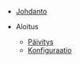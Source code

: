 - [Johdanto](/)

- Aloitus
  - [Päivitys](laite_päivitys.md)
  - [Konfiguraatio](laite_konfiguraatio.md)
